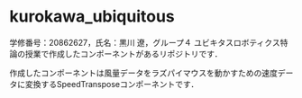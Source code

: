 # kurokawa_ubiquitous
学修番号：20862627，氏名：黒川 遼，グループ４
ユビキタスロボティクス特論の授業で作成したコンポーネントがあるリポジトリです．

作成したコンポーネントは風量データをラズパイマウスを動かすための速度データに変換するSpeedTransposeコンポーネントです．
